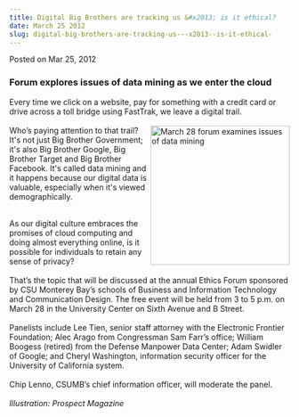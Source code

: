 ```yaml
---
title: Digital Big Brothers are tracking us &#x2013; is it ethical?
date: March 25 2012
slug: digital-big-brothers-are-tracking-us---x2013--is-it-ethical-
---
```





<span class="date">Posted on Mar 25, 2012    </span>
<h3>Forum explores issues of data mining as we enter the cloud</h3>
<p>Every time we click on a website, pay for something with a
credit card or drive across a toll bridge using FastTrak, we leave
a digital trail.<br>
<br>
<img alt="March 28 forum examines issues of data mining" src="http://news.csumb.edu/sites/default/files/65/attachments/news/images/essay_bazalgette.jpg" style="float:right; width:250px; height:250px">Who&#x2019;s paying
attention to that trail? It&apos;s not just Big Brother Government; it&apos;s
also Big Brother Google, Big Brother Target and Big Brother
Facebook. It&apos;s called data mining and it happens because our
digital data is valuable, especially when it&apos;s viewed
demographically.</img></br></br></p>
<p>As our digital culture embraces the promises of cloud computing
and doing almost everything online, is it possible for individuals
to retain any sense of privacy?<br>
<br>
That&#x2019;s the topic that will be discussed at the annual Ethics Forum
sponsored by CSU Monterey Bay&#x2019;s schools of Business and Information
Technology and Communication Design. The free event will be held
from 3 to 5 p.m. on March 28 in the University Center on Sixth
Avenue and B Street.<br>
<br>
Panelists include Lee Tien, senior staff attorney with the
Electronic Frontier Foundation; Alec Arago from Congressman Sam
Farr&#x2019;s office; William Boogess (retired) from the Defense Manpower
Data Center; Adam Swidler of Google; and Cheryl Washington,
information security officer for the University of California
system.<br>
<br>
Chip Lenno, CSUMB&#x2019;s chief information officer, will moderate the
panel.<br>
<br>
<em>Illustration: Prospect Magazine</em><br>
&#xA0;</br></br></br></br></br></br></br></br></br></p>





